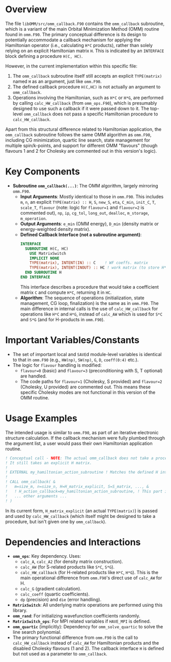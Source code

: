 # Overview

The file `libOMM/src/omm_callback.F90` contains the `omm_callback` subroutine, which is a variant of the main Orbital Minimization Method (OMM) routine found in `omm.F90`. The primary conceptual difference is its design to potentially accommodate a callback mechanism for applying the Hamiltonian operator (i.e., calculating `H*C` products), rather than solely relying on an explicit Hamiltonian matrix `H`. This is indicated by an `INTERFACE` block defining a procedure `H(C, HC)`.

However, in the current implementation within this specific file:
1.  The `omm_callback` subroutine itself still accepts an explicit `TYPE(matrix)` named `H` as an argument, just like `omm.F90`.
2.  The defined callback procedure `H(C,HC)` is not actually an argument to `omm_callback`.
3.  Operations involving the Hamiltonian, such as `H*C` or `H*G`, are performed by calling `calc_HW_callback` (from `omm_ops.F90`), which is presumably designed to use such a callback if it were passed down to it. The top-level `omm_callback` does not pass a specific Hamiltonian procedure to `calc_HW_callback`.

Apart from this structural difference related to Hamiltonian application, the `omm_callback` subroutine follows the same OMM algorithm as `omm.F90`, including CG minimization, quartic line search, state management for multiple spin/k-points, and support for different OMM "flavours" (though flavours 1 and 2 for Cholesky are commented out in this version's logic).

# Key Components

*   **Subroutine `omm_callback(...)`**: The OMM algorithm, largely mirroring `omm.F90`.
    *   **Input Arguments**: Mostly identical to those in `omm.F90`. This includes `m`, `n`, an explicit `TYPE(matrix) :: H`, `S`, `new_S`, `eta`, `C_min`, `init_C`, `T`, `scale_T`, `flavour` (note: logic for `flavour=1` and `flavour=2` is commented out), `np`, `ip`, `cg_tol`, `long_out`, `dealloc`, `m_storage`, `m_operation`.
    *   **Output Arguments**: `e_min` (OMM energy), `D_min` (density matrix or energy-weighted density matrix).
    *   **Defined Callback Interface (not a subroutine argument)**:
        ```fortran
        INTERFACE
          SUBROUTINE H(C, HC)
            USE MatrixSwitch
            IMPLICIT NONE
            TYPE(matrix), INTENT(IN) :: C    ! WF coeffs. matrix
            TYPE(matrix), INTENT(INOUT) :: HC ! work matrix (to store H*C)
          END SUBROUTINE H
        END INTERFACE
        ```
        This interface describes a procedure that would take a coefficient matrix `C` and compute `H*C`, returning it in `HC`.
    *   **Algorithm**: The sequence of operations (initialization, state management, CG loop, finalization) is the same as in `omm.F90`. The main difference in internal calls is the use of `calc_HW_callback` for operations like `H*C` and `H*G`, instead of `calc_AW` which is used for `S*C` and `S*G` (and for H-products in `omm.F90`).

# Important Variables/Constants

*   The set of important local and `SAVE`d module-level variables is identical to that in `omm.F90` (e.g., `HW(np)`, `SW(np)`, `G`, `D`, `coeff(0:4)` etc.).
*   The logic for `flavour` handling is modified:
    *   `flavour=0` (basic) and `flavour=3` (preconditioning with S, T optional) are handled.
    *   The code paths for `flavour=1` (Cholesky, S provided) and `flavour=2` (Cholesky, U provided) are commented out. This means these specific Cholesky modes are not functional in this version of the OMM routine.

# Usage Examples

The intended usage is similar to `omm.F90`, as part of an iterative electronic structure calculation. If the callback mechanism were fully plumbed through the argument list, a user would pass their own Hamiltonian application routine.
```fortran
! Conceptual call - NOTE: The actual omm_callback does not take a procedure for H.
! It still takes an explicit H matrix.
!
! EXTERNAL my_hamiltonian_action_subroutine ! Matches the defined H interface
!
! CALL omm_callback( &
!   m=size_m, n=size_n, H=H_matrix_explicit, S=S_matrix, ..., &
!   ! H_action_callback=my_hamiltonian_action_subroutine, ! This part is missing
!   ... other arguments ...
! )
```
In its current form, `H_matrix_explicit` (an actual `TYPE(matrix)`) is passed and used by `calc_HW_callback` (which itself might be designed to take a procedure, but isn't given one by `omm_callback`).

# Dependencies and Interactions

*   **`omm_ops`**: Key dependency. Uses:
    *   `calc_A`, `calc_A2` (for density matrix construction).
    *   `calc_AW` (for S-related products like `S*C`, `S*G`).
    *   `calc_HW_callback` (for H-related products like `H*C`, `H*G`). This is the main operational difference from `omm.F90`'s direct use of `calc_AW` for H.
    *   `calc_G` (gradient calculation).
    *   `calc_coeff` (quartic coefficients).
    *   `dp` (precision) and `die` (error handling).
*   **`MatrixSwitch`**: All underlying matrix operations are performed using this library.
*   **`omm_rand`**: For initializing wavefunction coefficients randomly.
*   **`MatrixSwitch_ops`**: For MPI related variables if `HAVE_MPI` is defined.
*   **`omm_quartic`** (implicitly): Dependency for `omm_solve_quartic` to solve the line search polynomial.
*   The primary functional difference from `omm.F90` is the call to `calc_HW_callback` instead of `calc_AW` for Hamiltonian products and the disabled Cholesky flavours (1 and 2). The callback interface `H` is defined but not used as a parameter to `omm_callback`.
